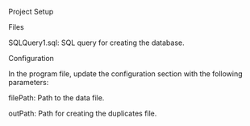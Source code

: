 Project Setup

Files

SQLQuery1.sql: SQL query for creating the database.

Configuration

In the program file, update the configuration section with the following parameters:

filePath: Path to the data file.

outPath: Path for creating the duplicates file.
